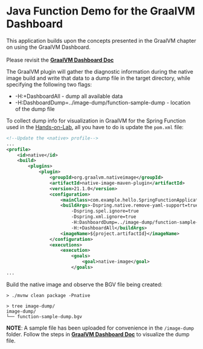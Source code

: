 # Java Function Demo for the GraalVM Dashboard

This application builds upon the concepts presented in the GraalVM chapter on using the GraalVM Dashboard.
<br><br>
Please revisit the **[GraalVM Dashboard Doc](../../graalvm/multithreading-demo/README.md)**

The GraalVM plugin will gather the diagnostic information during the native image build and write that data to a dump file in the target directory,
while specifying the following two flags:
* -H:+DashboardAll - dump all available data
* -H:DashboardDump=../image-dump/function-sample-dump - location of the dump file

To collect dump info for visualization in GraalVM for the Spring Function used in the [Hands-on-Lab](../spring-native-app/README.md), 
all you have to do is update the `pom.xml` file: 
```xml
<!--Update the <native> profile-->
...
<profile>
    <id>native</id>
    <build>
        <plugins>
            <plugin>
                <groupId>org.graalvm.nativeimage</groupId>
                <artifactId>native-image-maven-plugin</artifactId>
                <version>21.1.0</version>
                <configuration>
                    <mainClass>com.example.hello.SpringFunctionApplication</mainClass>
                    <buildArgs>-Dspring.native.remove-yaml-support=true
                        -Dspring.spel.ignore=true
                        -Dspring.xml.ignore=true
                        -H:DashboardDump=../image-dump/function-sample-dump
                        -H:+DashboardAll</buildArgs>
                    <imageName>${project.artifactId}</imageName>
                </configuration>
                <executions>
                    <execution>
                        <goals>
                            <goal>native-image</goal>
                        </goals>
...
```
Build the native image and observe the BGV file being created:
```shell
> ./mvnw clean package -Pnative

> tree image-dump/
image-dump/
└── function-sample-dump.bgv
```

**NOTE**: A sample file has been uploaded for convenience in the `/image-dump` folder. 
Follow the steps in **[GraalVM Dashboard Doc](../../graalvm/multithreading-demo/README.md)** to visualize the dump file.